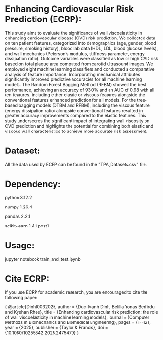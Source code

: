 # Enhancing Cardiovascular Risk Prediction (ECRP):
This study aims to evaluate the significance of wall viscoelasticity in enhancing cardiovascular disease (CVD) risk prediction. We collected data on ten patient features, categorized into demographics (age, gender, blood pressure, smoking history), blood lab data (HDL, LDL, blood glucose levels), and wall mechanics (Peterson’s modulus, stiffness parameter, energy dissipation ratio). Outcome variables were classified as low or high CVD risk based on total plaque area computed from carotid ultrasound images. We employed eight machine learning classifiers and conducted a comparative analysis of feature importance. Incorporating mechanical attributes significantly improved predictive accuracies for all machine learning models. The Random Forest Bagging Method (RFBM) showed the best performance, achieving an accuracy of 93.0% and an AUC of 0.98 with all ten features. Including either elastic or viscous features alongside the conventional features enhanced prediction for all models. For the tree- based bagging models (DTBM and RFBM), including the viscous feature (energy dissipation ratio) alongside conventional features resulted in greater accuracy improvements compared to the elastic features. This study underscores the significant impact of integrating wall viscosity on CVD prediction and highlights the potential for combining both elastic and viscous wall characteristics to achieve more accurate risk assessment.

# Dataset:
All the data used by ECRP can be found in the "TPA_Datasets.csv" file.

# Dependency:
python 3.12.2

numpy 1.26.4

pandas 2.2.1

scikit-learn 1.4.1.post1

# Usage:
jupyter notebook train_and_test.ipynb

# Cite ECRP:
If you use ECRP for academic research, you are encouraged to cite the following paper:

{
@article{Dinh10032025,
author = {Duc-Manh Dinh, Belilla Yonas Berfirdu and Kyehan Rhee},
title = {Enhancing cardiovascular risk prediction: the role of wall viscoelasticity in machine learning models},
journal = {Computer Methods in Biomechanics and Biomedical Engineering},
pages = {1--12},
year = {2025},
publisher = {Taylor \& Francis},
doi = {10.1080/10255842.2025.2475479}
}
